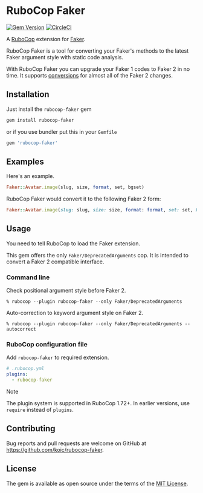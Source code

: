 # RuboCop Faker

[![Gem Version](https://badge.fury.io/rb/rubocop-faker.svg)](https://badge.fury.io/rb/rubocop-faker)
[![CircleCI](https://circleci.com/gh/koic/rubocop-faker.svg?style=svg)](https://circleci.com/gh/koic/rubocop-faker)

A [RuboCop](https://github.com/rubocop-hq/rubocop) extension for [Faker](https://github.com/faker-ruby/faker).

RuboCop Faker is a tool for converting your Faker's methods to the latest Faker argument style with static code analysis.

With RuboCop Faker you can upgrade your Faker 1 codes to Faker 2 in no time. It supports [conversions](https://github.com/koic/rubocop-faker/blob/master/config/default.yml) for almost all of the Faker 2 changes.

## Installation

Just install the `rubocop-faker` gem

```sh
gem install rubocop-faker
```

or if you use bundler put this in your `Gemfile`

```ruby
gem 'rubocop-faker'
```

## Examples

Here's an example.

```ruby
Faker::Avatar.image(slug, size, format, set, bgset)
```

RuboCop Faker would convert it to the following Faker 2 form:

```ruby
Faker::Avatar.image(slug: slug, size: size, format: format, set: set, bgset: bgset)
```

## Usage

You need to tell RuboCop to load the Faker extension.

This gem offers the only `Faker/DeprecatedArguments` cop. It is intended to convert a Faker 2 compatible interface.

### Command line

Check positional argument style before Faker 2.

```console
% rubocop --plugin rubocop-faker --only Faker/DeprecatedArguments
```

Auto-correction to keyword argument style on Faker 2.

```console
% rubocop --plugin rubocop-faker --only Faker/DeprecatedArguments --autocorrect
```

### RuboCop configuration file

Add `rubocop-faker` to required extension.

```yaml
# .rubocop.yml
plugins:
  - rubocop-faker
```

> [!NOTE]
> The plugin system is supported in RuboCop 1.72+. In earlier versions, use `require` instead of `plugins`.

## Contributing

Bug reports and pull requests are welcome on GitHub at https://github.com/koic/rubocop-faker.

## License

The gem is available as open source under the terms of the [MIT License](https://opensource.org/licenses/MIT).
